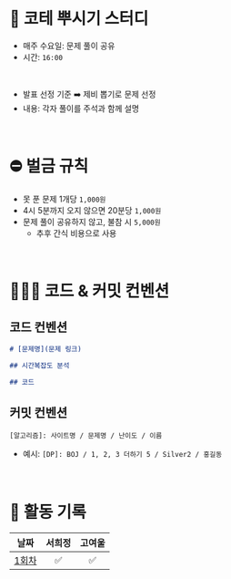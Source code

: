 # 📢 코테 뿌시기 스터디
- 매주 수요일: 문제 풀이 공유
- 시간: `16:00`

<br>

- 발표 선정 기준 ➡️ 제비 뽑기로 문제 선정
- 내용: 각자 풀이를 주석과 함께 설명

<br>

# ⛔️ 벌금 규칙
- 못 푼 문제 1개당 `1,000원`
- 4시 5분까지 오지 않으면 20분당 `1,000원`
- 문제 풀이 공유하지 않고, 불참 시 `5,000원`
  - 추후 간식 비용으로 사용

<br>

# 🧑🏻‍💻 코드 & 커밋 컨벤션

## 코드 컨벤션
```markdown
# [문제명](문제 링크)

## 시간복잡도 분석

## 코드

```

## 커밋 컨벤션
```
[알고리즘]: 사이트명 / 문제명 / 난이도 / 이름
```
- 예시: `[DP]: BOJ / 1, 2, 3 더하기 5 / Silver2 / 홍길동`

<br>

# 📆 활동 기록

<div align="center">

|                                               날짜                                                | 서희정 | 고여울 |
|:-----------------------------------------------------------------------------------------------:| :----: | :----: |
| [1회차](https://github.com/Hxxjeong/Coding-Study/tree/main/2025-10/10-09%20(1%ED%9A%8C%EC%B0%A8)) |   ✅   |  ✅   |
</div>